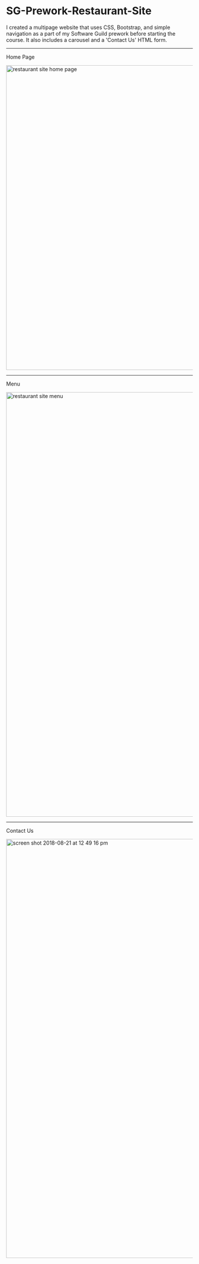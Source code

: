# SG-Prework-Restaurant-Site

I created a multipage website that uses CSS, Bootstrap, and simple navigation as a part of my Software Guild prework before starting the course.  It also includes a carousel and a 'Contact Us' HTML form.

____________________________________________________________________________________________________________________

Home Page

<img width="823" alt="restaurant site home page" src="https://user-images.githubusercontent.com/30512121/44416552-2bbc0600-a541-11e8-8c45-dd81ff8f8470.png">

____________________________________________________________________________________________________________________

Menu

<img width="1147" alt="restaurant site menu" src="https://user-images.githubusercontent.com/30512121/44416561-324a7d80-a541-11e8-8717-f598a9c0d31c.png">

____________________________________________________________________________________________________________________

Contact Us

<img width="1132" alt="screen shot 2018-08-21 at 12 49 16 pm" src="https://user-images.githubusercontent.com/30512121/44416567-36769b00-a541-11e8-9026-f54b7f1415bc.png">
